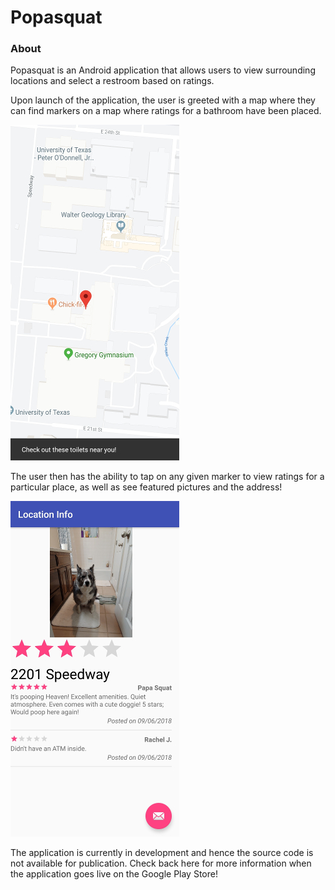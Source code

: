# Popasquat

### About

Popasquat is an Android application that allows users to view surrounding locations and select a restroom based on ratings.

Upon launch of the application, the user is greeted with a map where they can find markers on a map where ratings for a bathroom have been placed.

![Image](./img/location.jpg)

The user then has the ability to tap on any given marker to view ratings for a particular place, as well as see featured pictures and the address!

![Image](./img/review.jpg)

The application is currently in development and hence the source code is not available for publication. Check back here for more information when the application goes live on the Google Play Store!
